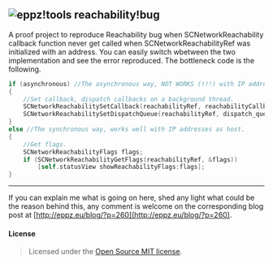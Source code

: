 ## ![eppz!tools](http://eppz.eu/layout/common/eppz_50_GitHub.png) reachability!bug
A proof project to reproduce Reachability bug when SCNetworkReachability callback function never get called when SCNetworkReachabilityRef was initialized with an address. You can easily switch wbetween the two implementation and see the error reproduced. The bottleneck code is the following.
```Objective-C
if (asynchronous) //The asynchronous way, NOT WORKS (!!!) with IP addresses as host.
{
    //Set callback, dispatch callbacks on a background thread.
    SCNetworkReachabilitySetCallback(reachabilityRef, reachabilityCallback, &context);
    SCNetworkReachabilitySetDispatchQueue(reachabilityRef, dispatch_queue_create("com.eppz.reachability", nil));
}
else //The synchronous way, works well with IP addresses as host.
{
    //Get flags.
    SCNetworkReachabilityFlags flags;
    if (SCNetworkReachabilityGetFlags(reachabilityRef, &flags))
        [self.statusView showReachabilityFlags:flags];
}
```
- - -
If you can explain me what is going on here, shed any light what could be the reason behind this, any comment is welcome on the corresponding blog post at [http://eppz.eu/blog/?p=260](http://eppz.eu/blog/?p=260).

#### License
> Licensed under the [Open Source MIT license](http://en.wikipedia.org/wiki/MIT_License).
